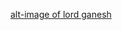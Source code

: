 [alt-image of lord ganesh](https://www.google.com/search?q=ganesh+images&rlz=1C1CHBF_enIN953IN953&tbm=isch&source=iu&ictx=1&vet=1&fir=GoirbW36PaDgvM%252CZH94G8IzPa7i-M%252C_%253BI5Y4N4tAFM6FLM%252CxhdROND85Dui6M%252C_%253B_1SgUDtnVCkxSM%252CC2WJjBhMYSz6iM%252C_%253B9Lpw-kYTVNqXiM%252CgM46AhmwXnr8BM%252C_%253BvLNujlEBdbH3jM%252CZH94G8IzPa7i-M%252C_%253B4mw9J4xknwfNKM%252CLsjpQ8mRMx48BM%252C_%253BWekV1zW_k3zr_M%252COv2gGbBWIgMJsM%252C_%253BOKprhty5-7t1LM%252CvtDG_kTBBBY5-M%252C_%253BVNFY35XgDROV_M%252CdE3592uDCMrv8M%252C_%253Bf4gHQF0WZRpBxM%252CCgueIFTBb36ulM%252C_%253BzGsqLGPsE3mX0M%252C63x91tWLyIyKrM%252C_%253BVfOSFKLmjhnqGM%252CG5tgX5dWTdCgQM%252C_%253BVLqcelkJEjeC_M%252CxvxTql37hzZOmM%252C_%253Bb7Rgzud6rWxEbM%252CzYI_lv_qa9NnLM%252C_%253B_jNlyEreIYLxpM%252CY8Yq-PNwJWqeJM%252C_%253Be_6X0YMf5HaKRM%252C1qvCuwMjOO4u3M%252C_&usg=AI4_-kRiYb9pbkCwS38UGoYlVhERj1GOYw&sa=X&ved=2ahUKEwjVuvSBpdz2AhVxxjgGHYbfBkoQ9QF6BAgwEAE#imgrc=f4gHQF0WZRpBxM)
